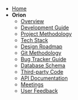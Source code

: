 - [Home](/0-home.md)
- **Orion**  
  - [Overview](1-overview)  
  - [Development Guide](2-development)  
  - [Project Methodology](3-methodology)  
  - [Tech Stack](4-tech-stack)  
  - [Design Roadmap](5-plan)  
  <!-- - [Stakeholder Feedback](6-stakeholders)   -->
  - [Git Methodology](7-git)
  <!-- - [Implementation](8-implementation)   -->
  - [Bug Tracker Guide](9-bugs)
  - [Database Schema](10-database-schema)
  - [Third-party Code](11-3rd-party)
  - [API Documentation](12-api)
  - [Meetings](13-meetings)
  - [User Feedback](14-user-feedback)